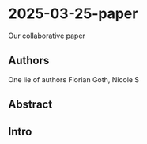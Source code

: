 # 2025-03-25-paper
Our collaborative paper

## Authors
One lie of authors
Florian Goth, 
Nicole S

## Abstract

## Intro

